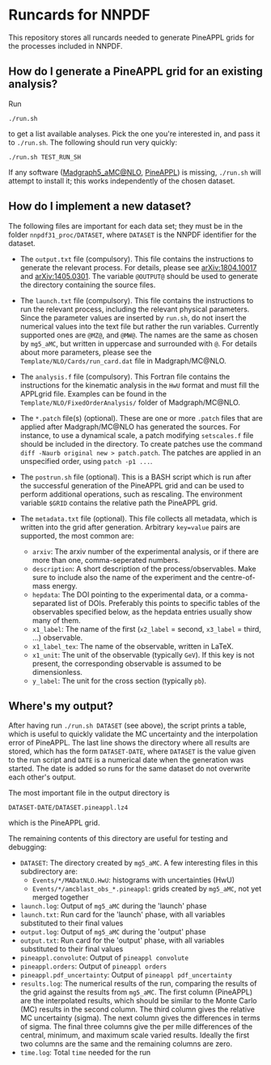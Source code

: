 # Runcards for NNPDF
This repository stores all runcards needed to generate PineAPPL grids for the
processes included in NNPDF.

## How do I generate a PineAPPL grid for an existing analysis?
Run

    ./run.sh

to get a list available analyses. Pick the one you're interested in, and pass
it to `./run.sh`. The following should run very quickly:

    ./run.sh TEST_RUN_SH

If any software ([Madgraph5_aMC@NLO](https://launchpad.net/mg5amcnlo),
[PineAPPL](https://github.com/N3PDF/pineappl)) is missing, `./run.sh` will
attempt to install it; this works independently of the chosen dataset.

## How do I implement a new dataset?
The following files are important for each data set; they must be in the folder
`nnpdf31_proc/DATASET`, where `DATASET` is the NNPDF identifier for the
dataset.

* The `output.txt` file (compulsory). This file contains the instructions to
  generate the relevant process. For details, please see
  [arXiv:1804.10017](http://arxiv.org/abs/arXiv:1804.10017) and
  [arXiv:1405.0301](http://arxiv.org/abs/arXiv:1405.0301). The variable
  `@OUTPUT@` should be used to generate the directory containing the source
  files.

* The `launch.txt` file (compulsory). This file contains the instructions to
  run the relevant process, including the relevant physical parameters. Since
  the parameter values are inserted by `run.sh`, do not insert the numerical
  values into the text file but rather the run variables. Currently supported
  ones are `@MZ@`, and `@MW@`. The names are the same as chosen by `mg5_aMC`,
  but written in uppercase and surrounded with `@`. For details about more
  parameters, please see the `Template/NLO/Cards/run_card.dat` file in
  Madgraph/MC@NLO.

* The `analysis.f` file (compulsory). This Fortran file contains the
  instructions for the kinematic analysis in the `HwU` format and must fill the
  APPLgrid file. Examples can be found in the
  `Template/NLO/FixedOrderAnalysis/` folder of Madgraph/MC@NLO.

* The `*.patch` file(s) (optional). These are one or more `.patch` files that
  are applied after Madgraph/MC@NLO has generated the sources. For instance, to
  use a dynamical scale, a patch modifying `setscales.f` file should be
  included in the directory. To create patches use the command `diff -Naurb
  original new > patch.patch`. The patches are applied in an unspecified order,
  using `patch -p1 ...`.

* The `postrun.sh` file (optional). This is a BASH script which is run after
  the successful generation of the PineAPPL grid and can be used to perform
  additional operations, such as rescaling. The environment variable `$GRID`
  contains the relative path the PineAPPL grid.

* The `metadata.txt` file (optional). This file collects all metadata, which is
  written into the grid after generation. Arbitrary `key=value` pairs are
  supported, the most common are:

  - `arxiv`: The arxiv number of the experimental analysis, or if there are
    more than one, comma-seperated numbers.
  - `description`: A short description of the process/observables. Make sure to
    include also the name of the experiment and the centre-of-mass energy.
  - `hepdata`: The DOI pointing to the experimental data, or a comma-separated
    list of DOIs. Preferably this points to specific tables of the observables
    specified below, as the hepdata entries usually show many of them.
  - `x1_label`: The name of the first (`x2_label` = second, `x3_label` = third,
    ...) observable.
  - `x1_label_tex`: The name of the observable, written in LaTeX.
  - `x1_unit`: The unit of the observable (typically `GeV`). If this key is not
    present, the corresponding observable is assumed to be dimensionless.
  - `y_label`: The unit for the cross section (typically `pb`).

## Where's my output?
After having run `./run.sh DATASET` (see above), the script prints a table,
which is useful to quickly validate the MC uncertainty and the interpolation
error of PineAPPL. The last line shows the directory where all results are
stored, which has the form `DATASET-DATE`, where `DATASET` is the value given
to the run script and `DATE` is a numerical date when the generation was
started. The date is added so runs for the same dataset do not overwrite each
other's output.

The most important file in the output directory is

    DATASET-DATE/DATASET.pineappl.lz4

which is the PineAPPL grid.

The remaining contents of this directory are useful for testing and debugging:

* `DATASET`: The directory created by `mg5_aMC`. A few interesting files in
  this subdirectory are:
  * `Events/*/MADatNLO.HwU`: histograms with uncertainties (HwU)
  * `Events/*/amcblast_obs_*.pineappl`: grids created by `mg5_aMC`, not yet
    merged together
* `launch.log`: Output of `mg5_aMC` during the 'launch' phase
* `launch.txt`: Run card for the 'launch' phase, with all variables substituted
  to their final values
* `output.log`: Output of `mg5_aMC` during the 'output' phase
* `output.txt`: Run card for the 'output' phase, with all variables substituted
  to their final values
* `pineappl.convolute`: Output of `pineappl convolute`
* `pineappl.orders`: Output of `pineappl orders`
* `pineappl.pdf_uncertainty`: Output of `pineappl pdf_uncertainty`
* `results.log`: The numerical results of the run, comparing the results of the
  grid against the results from `mg5_aMC`. The first column (PineAPPL) are the
  interpolated results, which should be similar to the Monte Carlo (MC) results
  in the second column. The third column gives the relative MC uncertainty
  (sigma). The next column gives the differences in terms of sigma. The final
  three columns give the per mille differences of the central, minimum, and
  maximum scale varied results. Ideally the first two columns are the same and
  the remaining columns are zero.
* `time.log`: Total `time` needed for the run
